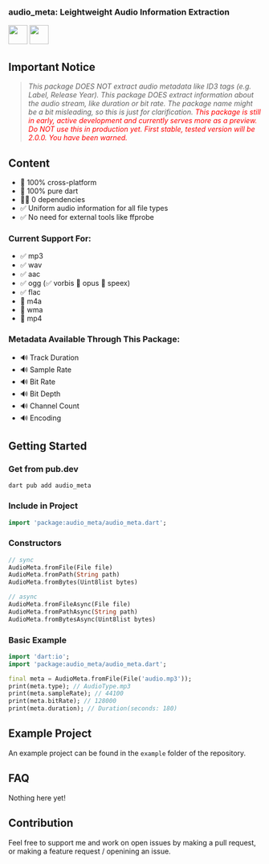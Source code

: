 ### audio_meta: Leightweight Audio Information Extraction
<a href="https://www.paypal.com/donate/?hosted_button_id=T4TYU28529KSL"><img src="https://raw.githubusercontent.com/andreostrovsky/donate-with-paypal/925c5a9e397363c6f7a477973fdeed485df5fdd9/blue.svg" height="38"/></a>&nbsp;<a href="https://ko-fi.com/S6S7SIR1N"><img src="https://ko-fi.com/img/githubbutton_sm.svg" height="38"/></a>

## Important Notice
> _This package DOES NOT extract audio metadata like ID3 tags (e.g. Label, Release Year). This package DOES extract information about the audio stream, like duration or bit rate. The package name might be a bit misleading, so this is just for clarification. <span style='color:red;'>This package is still in early, active development and currently serves more as a preview. Do NOT use this in production yet. First stable, tested version will be 2.0.0. You have been warned.</span>_

## Content
* 💯 100% cross-platform
* 💯 100% pure dart
* 🙅‍♂️ 0 dependencies
* ✅ Uniform audio information for all file types
* ✅ No need for external tools like ffprobe

### Current Support For:
* ✅ mp3
* ✅ wav
* ✅ aac
* ✅ ogg (✅ vorbis 🚧 opus 🚧 speex)
* ✅ flac
* 🚧 m4a
* 🚧 wma
* 🚧 mp4

### Metadata Available Through This Package:
* 🔊 Track Duration
* 🔊 Sample Rate
* 🔊 Bit Rate
* 🔊 Bit Depth
* 🔊 Channel Count
* 🔊 Encoding

## Getting Started
### Get from pub.dev
```
dart pub add audio_meta
```

### Include in Project
```dart
import 'package:audio_meta/audio_meta.dart';
```

### Constructors
```dart
// sync
AudioMeta.fromFile(File file)
AudioMeta.fromPath(String path)
AudioMeta.fromBytes(Uint8list bytes)

// async
AudioMeta.fromFileAsync(File file)
AudioMeta.fromPathAsync(String path)
AudioMeta.fromBytesAsync(Uint8list bytes)
```

### Basic Example
```dart
import 'dart:io';
import 'package:audio_meta/audio_meta.dart';

final meta = AudioMeta.fromFile(File('audio.mp3'));
print(meta.type); // AudioType.mp3
print(meta.sampleRate); // 44100
print(meta.bitRate); // 128000
print(meta.duration); // Duration(seconds: 180)
```

## Example Project
An example project can be found in the `example` folder of the repository.


## FAQ
Nothing here yet!

## Contribution
Feel free to support me and work on open issues by making a pull request,
or making a feature request / openining an issue.
